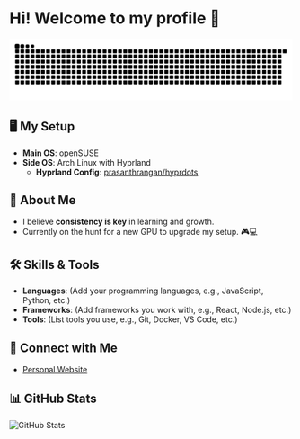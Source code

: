# Hi! Welcome to my profile 👋

[![Snake animation](https://raw.githubusercontent.com/ardszsantos/ardszsantos/output/snake.svg)](https://github.com/ardszsantos/ardszsantos)

## 🖥️ **My Setup**
- **Main OS**: openSUSE
- **Side OS**: Arch Linux with Hyprland
  - **Hyprland Config**: [prasanthrangan/hyprdots](https://github.com/prasanthrangan/hyprdots)

## 🌱 **About Me**
- I believe **consistency is key** in learning and growth.
- Currently on the hunt for a new GPU to upgrade my setup. 🎮💻

## 🛠️ **Skills & Tools**
- **Languages**: (Add your programming languages, e.g., JavaScript, Python, etc.)
- **Frameworks**: (Add frameworks you work with, e.g., React, Node.js, etc.)
- **Tools**: (List tools you use, e.g., Git, Docker, VS Code, etc.)

## 🔗 **Connect with Me**
- [Personal Website](https://portifolio-senai.vercel.app/)


## 📊 **GitHub Stats**

![GitHub Stats](https://github-readme-stats.vercel.app/api?username=ardszsantos&show_icons=true&theme=radical)

